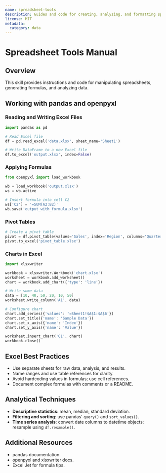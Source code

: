 ```yaml
---
name: spreadsheet-tools
description: Guides and code for creating, analyzing, and formatting spreadsheets. Use this skill to work with Excel files programmatically and apply data analysis techniques.
license: MIT
metadata:
  category: data
---
```

# Spreadsheet Tools Manual

## Overview

This skill provides instructions and code for manipulating spreadsheets, generating formulas, and analyzing data.

## Working with pandas and openpyxl

### Reading and Writing Excel Files

```python
import pandas as pd

# Read Excel file
df = pd.read_excel('data.xlsx', sheet_name='Sheet1')

# Write DataFrame to a new Excel file
df.to_excel('output.xlsx', index=False)
```

### Applying Formulas

```python
from openpyxl import load_workbook

wb = load_workbook('output.xlsx')
ws = wb.active

# Insert formula into cell C2
ws['C2'] = '=SUM(A2:B2)'
wb.save('output_with_formula.xlsx')
```

### Pivot Tables

```python
# Create a pivot table
pivot = df.pivot_table(values='Sales', index='Region', columns='Quarter', aggfunc='sum')
pivot.to_excel('pivot_table.xlsx')
```

### Charts in Excel

```python
import xlsxwriter

workbook = xlsxwriter.Workbook('chart.xlsx')
worksheet = workbook.add_worksheet()
chart = workbook.add_chart({'type': 'line'})

# Write some data
data = [10, 40, 50, 20, 10, 50]
worksheet.write_column('A1', data)

# Configure chart
chart.add_series({'values': '=Sheet1!$A$1:$A$6'})
chart.set_title({'name': 'Sample Data'})
chart.set_x_axis({'name': 'Index'})
chart.set_y_axis({'name': 'Value'})

worksheet.insert_chart('C1', chart)
workbook.close()
```

## Excel Best Practices

- Use separate sheets for raw data, analysis, and results.
- Name ranges and use table references for clarity.
- Avoid hardcoding values in formulas; use cell references.
- Document complex formulas with comments or a README.

## Analytical Techniques

- **Descriptive statistics**: mean, median, standard deviation.
- **Filtering and sorting**: use pandas' `query()` and `sort_values()`.
- **Time series analysis**: convert date columns to datetime objects; resample using `df.resample()`.

## Additional Resources

- pandas documentation.
- openpyxl and xlsxwriter docs.
- Excel Jet for formula tips.
